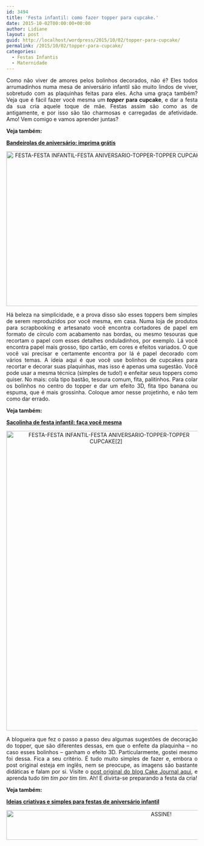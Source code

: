 ```yaml
---
id: 3494
title: 'Festa infantil: como fazer topper para cupcake.'
date: 2015-10-02T00:00:00+00:00
author: Lidiane
layout: post
guid: http://localhost/wordpress/2015/10/02/topper-para-cupcake/
permalink: /2015/10/02/topper-para-cupcake/
categories:
  - Festas Infantis
  - Maternidade
---
```

<p align="justify">
  Como não viver de amores pelos bolinhos decorados, não é? Eles todos arrumadinhos numa mesa de aniversário infantil são muito lindos de viver, sobretudo com as plaquinhas feitas para eles. Acha uma graça também? Veja que é fácil fazer você mesma um<strong> <em>topper</em> para cupcake</strong>, e dar a festa da sua cria aquele toque de mãe. Festas assim são como as de antigamente, e por isso são tão charmosas e carregadas de afetividade. Amo! Vem comigo e vamos aprender juntas?
</p>

<p align="justify">
  <strong>Veja também:</strong>
</p>

<p align="justify">
  <a href="http://www.trololodemulher.com.br/2015/09/04/bandeirolas-de-aniversario/" target="_blank"><strong>Bandeirolas de aniversário: imprima grátis</strong></a>
</p>

<p align="center">
  <a href="http://www.trololodemulher.com.br/blog/wp-content/uploads/2015/10/FESTA-FESTA-INFANTIL-FESTA-ANIVERSARIO-TOPPER-TOPPER-CUPCAKE.jpg"><img class="alignnone size-full wp-image-11539" src="http://www.trololodemulher.com.br/blog/wp-content/uploads/2015/10/FESTA-FESTA-INFANTIL-FESTA-ANIVERSARIO-TOPPER-TOPPER-CUPCAKE.jpg" alt="FESTA-FESTA INFANTIL-FESTA ANIVERSARIO-TOPPER-TOPPER CUPCAKE" width="525" height="407" /></a>
</p>

<p align="justify">
  Há beleza na simplicidade, e a prova disso são esses toppers bem simples de serem reproduzidos por você mesma, em casa. Numa loja de produtos para scrapbooking e artesanato você encontra cortadores de papel em formato de círculo com acabamento nas bordas, ou mesmo tesouras que recortam o papel com esses detalhes onduladinhos, por exemplo. Lá você encontra papel mais grosso, tipo cartão, em cores e efeitos variados. O que você vai precisar e certamente encontra por lá é papel decorado com vários temas. A ideia aqui é que você use bolinhos de cupcakes para recortar e decorar suas plaquinhas, mas isso é apenas uma sugestão. Você pode usar a mesma técnica (simples de tudo!) e enfeitar seus toppers como quiser. No mais: cola tipo bastão, tesoura comum, fita, palitinhos. Para colar os bolinhos no centro do topper e dar um efeito 3D, fita tipo banana ou espuma, que é mais grossinha. Coloque amor nesse projetinho, e não tem como dar errado.
</p>

<p align="justify">
  <strong>Veja também:</strong>
</p>

<p align="justify">
  <a href="http://www.trololodemulher.com.br/2015/08/07/sacolinha-de-festa-infantil/" target="_blank"><strong>Sacolinha de festa infantil: faça você mesma</strong></a>
</p>

<p align="center">
  <a href="http://www.trololodemulher.com.br/blog/wp-content/uploads/2015/10/FESTA-FESTA-INFANTIL-FESTA-ANIVERSARIO-TOPPER-TOPPER-CUPCAKE2.jpg"><img class="alignnone size-full wp-image-11540" src="http://www.trololodemulher.com.br/blog/wp-content/uploads/2015/10/FESTA-FESTA-INFANTIL-FESTA-ANIVERSARIO-TOPPER-TOPPER-CUPCAKE2.jpg" alt="FESTA-FESTA INFANTIL-FESTA ANIVERSARIO-TOPPER-TOPPER CUPCAKE[2]" width="525" height="788" /></a>
</p>

<p align="justify">
  A blogueira que fez o passo a passo deu algumas sugestões de decoração do topper, que são diferentes dessas, em que o enfeite da plaquinha – no caso esses bolinhos – ganham o efeito 3D. Particularmente, gostei mesmo foi dessa. Fica a seu critério. É tudo muito simples de fazer e, embora o post original esteja em inglês, nem se preocupe, as imagens são bastante didáticas e falam por si. Visite o <a href="http://cakejournal.com/tutorials/how-to-make-cupcake-paper-toppers/" target="_blank">post original do blog Cake Journal aqui</a>, e aprenda tudo <em>tim tim por tim tim</em>. Ah! E divirta-se preparando a festa da cria!
</p>

<p align="justify">
  <strong>Veja também:</strong>
</p>

<p align="justify">
  <a href="http://www.trololodemulher.com.br/2011/05/23/festas-aniversario-infantil/" target="_blank"><strong>Ideias criativas e simples para festas de aniversário infantil</strong></a>
</p>

<p align="center">
  <a href="http://feedburner.google.com/fb/a/mailverify?uri=blogBichaFemea&loc=en_US" target="_blank"><img class="alignnone size-full wp-image-10439" src="http://www.trololodemulher.com.br/blog/wp-content/uploads/2014/09/ASSINE.png" alt="ASSINE!" width="800" height="78" /></a>
</p>

<p align="justify">